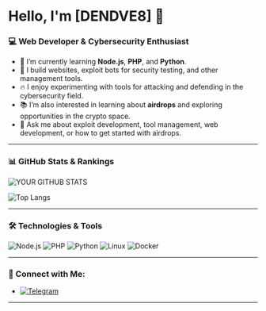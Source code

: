 # Hello, I'm [DENDVE8] 👋

### 💻 Web Developer & Cybersecurity Enthusiast

- 🧠 I’m currently learning **Node.js**, **PHP**, and **Python**.
- 🚀 I build websites, exploit bots for security testing, and other management tools.
- 🔥 I enjoy experimenting with tools for attacking and defending in the cybersecurity field.
- 📚 I’m also interested in learning about **airdrops** and exploring opportunities in the crypto space.
- 💬 Ask me about exploit development, tool management, web development, or how to get started with airdrops.

---

### 📊 GitHub Stats & Rankings

![YOUR GITHUB STATS](https://github-readme-stats.vercel.app/api?username=dendve8&show_icons=true&theme=radical)

![Top Langs](https://github-readme-stats.vercel.app/api/top-langs/?username=dendve8&theme=radical)

---

### 🛠️ Technologies & Tools

![Node.js](https://img.shields.io/badge/Node.js-339933?style=for-the-badge&logo=nodedotjs&logoColor=white)
![PHP](https://img.shields.io/badge/PHP-777BB4?style=for-the-badge&logo=php&logoColor=white)
![Python](https://img.shields.io/badge/Python-3776AB?style=for-the-badge&logo=python&logoColor=white)
![Linux](https://img.shields.io/badge/Linux-FCC624?style=for-the-badge&logo=linux&logoColor=black)
![Docker](https://img.shields.io/badge/Docker-2496ED?style=for-the-badge&logo=docker&logoColor=white)

---

### 🚀 Connect with Me:
- [![Telegram](https://img.shields.io/badge/Telegram-2CA5E0?style=for-the-badge&logo=telegram&logoColor=white)](https://t.me/dendve8)

---
